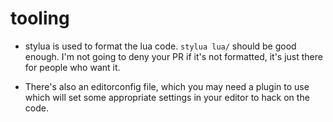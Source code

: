 # tooling

- stylua is used to format the lua code. `stylua lua/` should be good enough.
  I'm not going to deny your PR if it's not formatted, it's just there for
  people who want it.

- There's also an editorconfig file, which you may need a plugin to use
  which will set some appropriate settings in your editor to hack on the code.

